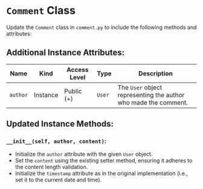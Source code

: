 # `Comment` Class

Update the `Comment` class in `comment.py` to include the following methods and attributes:

## Additional Instance Attributes:

| Name     | Kind      | Access Level | Type         | Description                                                                |
|----------|-----------|--------------|--------------|----------------------------------------------------------------------------|
| `author` | Instance  | Public (+)   | `User`       | The `User` object representing the author who made the comment.             |

## Updated Instance Methods:

### **`__init__(self, author, content)`**:
- Initialize the `author` attribute with the given `User` object.
- Set the `content` using the existing setter method, ensuring it adheres to the content length validation.
- Initialize the `timestamp` attribute as in the original implementation (i.e., set it to the current date and time).

